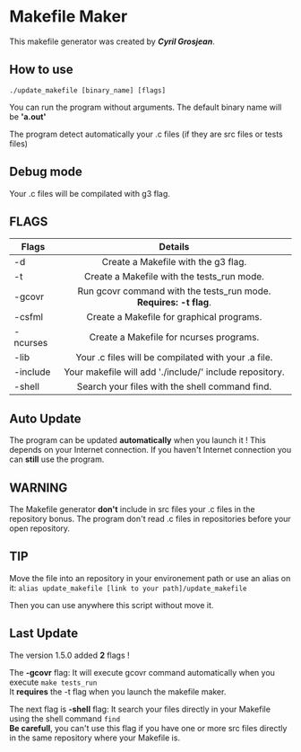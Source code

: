 # Makefile Maker
This makefile generator was created by *__Cyril Grosjean__*.

## How to use
`./update_makefile [binary_name] [flags]`

You can run the program without arguments.
The default binary name will be __'a.out'__

The program detect automatically your .c files (if they are src files or tests files)

## Debug mode

Your .c files will be compilated with g3 flag.

## FLAGS

| Flags | Details |
| ----- |:-------:|
|-d | Create a Makefile with the g3 flag. |
|-t | Create a Makefile with the tests_run mode. |
|-gcovr | Run gcovr command with the tests_run mode. __Requires: -t flag__. |
|-csfml | Create a Makefile for graphical programs. |
|-ncurses | Create a Makefile for ncurses programs. |
|-lib | Your .c files will be compilated with your .a file. |
|-include | Your makefile will add './include/' include repository. |
|-shell | Search your files with the shell command find. |

## Auto Update

The program can be updated __automatically__ when you launch it !
This depends on your Internet connection.
If you haven't Internet connection you can __still__ use the program.

## WARNING

The Makefile generator **don't** include in src files your .c files in the repository bonus.
The program don't read .c files in repositories before your open repository.

## TIP

Move the file into an repository in your environement path or use an alias on it:
`alias update_makefile [link to your path]/update_makefile`

Then you can use anywhere this script without move it.

## Last Update

The version 1.5.0 added __2__ flags !

The __-gcovr__ flag: It will execute gcovr command automatically when you execute `make tests_run`  
It __requires__ the -t flag when you launch the makefile maker.

The next flag is __-shell__ flag: It search your files directly in your Makefile using the shell command `find`  
__Be carefull__, you can't use this flag if you have one or more src files directly in the same repository where your Makefile is.